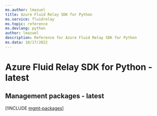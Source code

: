 ```yaml
---
ms.author: lmazuel
title: Azure Fluid Relay SDK for Python
ms.service: fluidrelay
ms.topic: reference
ms.devlang: python
author: lmazuel
description: Reference for Azure Fluid Relay SDK for Python
ms.data: 10/17/2022
---
```

# Azure Fluid Relay SDK for Python - latest

## Management packages - latest
[!INCLUDE [mgmt-packages](fluid-relay-mgmt-index.md)]